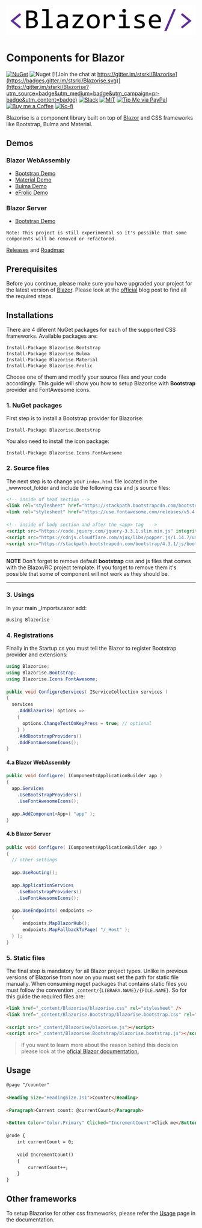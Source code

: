 ![Blazorise](docs/assets/images/blazorise.png)

# Components for Blazor

[![NuGet](https://img.shields.io/nuget/vpre/Blazorise.svg)](https://www.nuget.org/profiles/stsrki) ![Nuget](https://img.shields.io/nuget/dt/Blazorise.svg)
[![Join the chat at https://gitter.im/stsrki/Blazorise](https://badges.gitter.im/stsrki/Blazorise.svg)](https://gitter.im/stsrki/Blazorise?utm_source=badge&utm_medium=badge&utm_campaign=pr-badge&utm_content=badge)
[![Slack](https://img.shields.io/badge/chat-on%20Slack-green.svg)](https://join.slack.com/t/blazorise/shared_invite/enQtNzQ2MjQxNDI4MzQxLThjZWM2YjRjMzg1OTlmMWY5NTBlNGRhYmQxOWZhY2Q2ZDcwYjRiMTQzZWZiOTAzMmE5YmNjNzMzYjY5YWRkZjg)
[![MIT](https://img.shields.io/github/license/stsrki/Blazorise.svg)](LICENSE)
[![Tip Me via PayPal](https://img.shields.io/badge/PayPal-tip%20me-green.svg?logo=paypal)](https://www.paypal.me/mladenmacanovic)
[![Buy me a Coffee](https://img.shields.io/badge/Buy%20me%20a%20coffee-donate-yellow.svg)](https://www.buymeacoffee.com/mladenmacanovic)
[![Ko-fi](https://img.shields.io/badge/Ko--fi-donate-9cf.svg)](https://ko-fi.com/mladenmacanovic)

Blazorise is a component library built on top of [Blazor](https://blazor.net/) and CSS frameworks like Bootstrap, Bulma and Material.

## Demos

### Blazor WebAssembly

- [Bootstrap Demo](https://bootstrapdemo.blazorise.com)
- [Material Demo](https://materialdemo.blazorise.com/)
- [Bulma Demo](https://bulmademo.blazorise.com/)
- [eFrolic Demo](https://efrolicdemo.blazorise.com/)

### Blazor Server

- [Bootstrap Demo](https://rcbootstrapdemo.blazorise.com/)

```
Note: This project is still experimental so it's possible that some components will be removed or refactored.
```

[Releases](https://blazorise.com/docs/releases/) and [Roadmap](https://github.com/stsrki/Blazorise/issues/88)

## Prerequisites

Before you continue, please make sure you have upgraded your project for the latest version of [Blazor](https://dotnet.microsoft.com/apps/aspnet/web-apps/client). Please look at the [official](https://devblogs.microsoft.com/aspnet/blazor-now-in-official-preview/) blog post to find all the required steps.

## Installations

There are 4 diferent NuGet packages for each of the supported CSS frameworks. Available packages are:

```
Install-Package Blazorise.Bootstrap
Install-Package Blazorise.Bulma
Install-Package Blazorise.Material
Install-Package Blazorise.Frolic
```

Choose one of them and modify your source files and your code accordingly. This guide will show you how to setup Blazorise with **Bootstrap** provider and FontAwesome icons.

### 1. NuGet packages

First step is to install a Bootstrap provider for Blazorise:

```
Install-Package Blazorise.Bootstrap
```

You also need to install the icon package:

```
Install-Package Blazorise.Icons.FontAwesome
```

### 2. Source files

The next step is to change your `index.html` file located in the _wwwroot_folder and include the following css and js source files:

```html
<!-- inside of head section -->
<link rel="stylesheet" href="https://stackpath.bootstrapcdn.com/bootstrap/4.3.1/css/bootstrap.min.css" integrity="sha384-ggOyR0iXCbMQv3Xipma34MD+dH/1fQ784/j6cY/iJTQUOhcWr7x9JvoRxT2MZw1T" crossorigin="anonymous">
<link rel="stylesheet" href="https://use.fontawesome.com/releases/v5.4.1/css/all.css" integrity="sha384-5sAR7xN1Nv6T6+dT2mhtzEpVJvfS3NScPQTrOxhwjIuvcA67KV2R5Jz6kr4abQsz" crossorigin="anonymous">

<!-- inside of body section and after the <app> tag  -->
<script src="https://code.jquery.com/jquery-3.3.1.slim.min.js" integrity="sha384-q8i/X+965DzO0rT7abK41JStQIAqVgRVzpbzo5smXKp4YfRvH+8abtTE1Pi6jizo" crossorigin="anonymous"></script>
<script src="https://cdnjs.cloudflare.com/ajax/libs/popper.js/1.14.7/umd/popper.min.js" integrity="sha384-UO2eT0CpHqdSJQ6hJty5KVphtPhzWj9WO1clHTMGa3JDZwrnQq4sF86dIHNDz0W1" crossorigin="anonymous"></script>
<script src="https://stackpath.bootstrapcdn.com/bootstrap/4.3.1/js/bootstrap.min.js" integrity="sha384-JjSmVgyd0p3pXB1rRibZUAYoIIy6OrQ6VrjIEaFf/nJGzIxFDsf4x0xIM+B07jRM" crossorigin="anonymous"></script>
```

---
**NOTE**
 Don't forget to remove default **bootstrap** css and js files that comes with the Blazor/RC project template. If you forget to remove them it's possible that some of component will not work as they should be.

---

### 3. Usings

In your main _Imports.razor add:

```cs
@using Blazorise
```

### 4. Registrations

Finally in the Startup.cs you must tell the Blazor to register Bootstrap provider and extensions:

```cs
using Blazorise;
using Blazorise.Bootstrap;
using Blazorise.Icons.FontAwesome;

public void ConfigureServices( IServiceCollection services )
{
  services
    .AddBlazorise( options =>
    {
      options.ChangeTextOnKeyPress = true; // optional
    } )
    .AddBootstrapProviders()
    .AddFontAwesomeIcons();
}
```

#### 4.a Blazor WebAssembly

```cs
public void Configure( IComponentsApplicationBuilder app )
{
  app.Services
    .UseBootstrapProviders()
    .UseFontAwesomeIcons();

  app.AddComponent<App>( "app" );
}
```

#### 4.b Blazor Server

```cs
public void Configure( IComponentsApplicationBuilder app )
{
  // other settings
  
  app.UseRouting();
  
  app.ApplicationServices
    .UseBootstrapProviders()
    .UseFontAwesomeIcons();

  app.UseEndpoints( endpoints =>
  {
      endpoints.MapBlazorHub();
      endpoints.MapFallbackToPage( "/_Host" );
  } );
}
```

### 5. Static files

The final step is mandatory for all Blazor project types. Unlike in previous versions of Blazorise from now on you must set the path for static file manually. When consuming nuget packages that contains static files you must follow the convention `_content/{LIBRARY.NAME}/{FILE.NAME}`. So for this guide the required files are:

```html
<link href="_content/Blazorise/blazorise.css" rel="stylesheet" />
<link href="_content/Blazorise.Bootstrap/blazorise.bootstrap.css" rel="stylesheet" />

<script src="_content/Blazorise/blazorise.js"></script>
<script src="_content/Blazorise.Bootstrap/blazorise.bootstrap.js"></script>
```

> If you want to learn more about the reason behind this decision please look at the [oficial Blazor documentation.](https://docs.microsoft.com/en-us/aspnet/core/razor-pages/ui-class?view=aspnetcore-3.0&tabs=visual-studio#consume-content-from-a-referenced-rcl)

## Usage

```html
@page "/counter"

<Heading Size="HeadingSize.Is1">Counter</Heading>

<Paragraph>Current count: @currentCount</Paragraph>

<Button Color="Color.Primary" Clicked="IncrementCount">Click me</Button>

@code {
    int currentCount = 0;

    void IncrementCount()
    {
        currentCount++;
    }
}
```

## Other frameworks

To setup Blazorise for other css frameworks, please refer the [Usage](https://blazorise.com/docs/usage/) page in the documentation.
